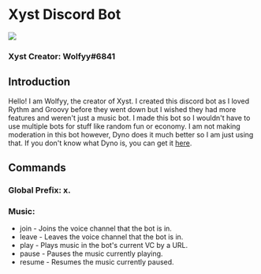 # Xyst Discord Bot
![](https://cdn.discordapp.com/attachments/902227857768591430/902566574739841044/xyst_main_logo.png)

### Xyst Creator: Wolfyy#6841

## Introduction
Hello! I am Wolfyy, the creator of Xyst. I created this discord bot as I loved Rythm and Groovy before they went down but I wished they had more features and weren't just a music bot. I made this bot so I wouldn't have to use multiple bots for stuff like random fun or economy. I am not making moderation in this bot however, Dyno does it much better so I am just using that. If you don't know what Dyno is, you can get it [here](https://www.dyno.gg/).

## Commands

### Global Prefix: x.

### Music:
- join - Joins the voice channel that the bot is in.
- leave - Leaves the voice channel that the bot is in.
- play - Plays music in the bot's current VC by a URL.
- pause - Pauses the music currently playing.
- resume - Resumes the music currently paused.
